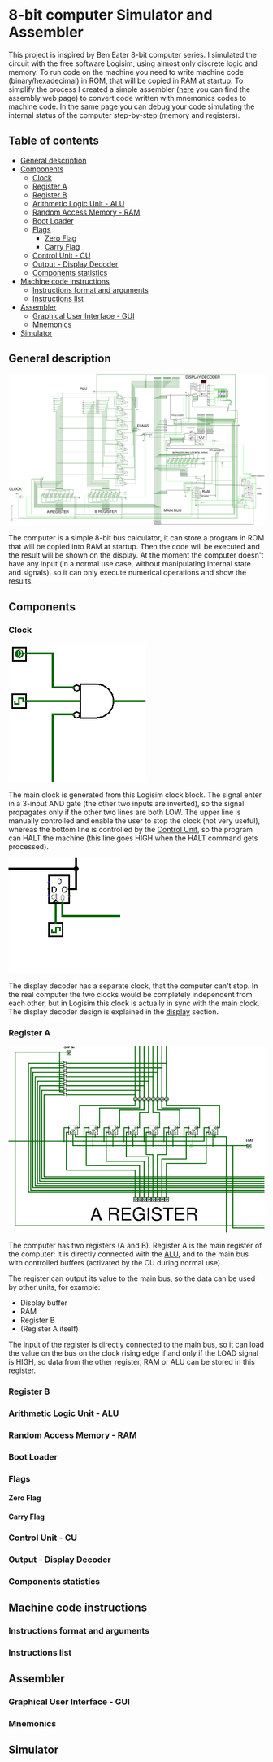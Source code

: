 # 8-bit computer Simulator and Assembler

This project is inspired by Ben Eater 8-bit computer series. I simulated the circuit with the free software Logisim, using almost only discrete logic and memory.
To run code on the machine you need to write machine code (binary/hexadecimal) in ROM, that will be copied in RAM at startup. To simplify the process I created a simple assembler ([here](https://francesco-scar.github.io/8-bit_pc/Compiler/Web/Compiler.html) you can find the assembly web page) to convert code written with mnemonics codes to machine code. In the same page you can debug your code simulating the internal status of the computer step-by-step (memory and registers).

## Table of contents
- [General description](#general-description)
- [Components](#components)
  - [Clock](#clock)
  - [Register A](#register-a)
  - [Register B](#register-b)
  - [Arithmetic Logic Unit - ALU](#arithmetic-logic-unit---alu)
  - [Random Access Memory - RAM](#random-access-memory---ram)
  - [Boot Loader](#boot-loader)
  - [Flags](#flags)
    - [Zero Flag](#zero-flag)
    - [Carry Flag](#carry-flag)
  - [Control Unit - CU](#control-unit---cu)
  - [Output - Display Decoder](#output---display-decoder)
  - [Components statistics](#components-statistics)
- [Machine code instructions](#machine-code-instructions)
  - [Instructions format and arguments](#instructions-format-and-arguments)
  - [Instructions list](#instructions-list)
- [Assembler](#assembler)
  - [Graphical User Interface - GUI](#graphical-user-interface---gui)
  - [Mnemonics](#mnemonics)
- [Simulator](#simulator)

## General description
![Computer Logisim Simulation](Images/image_color.png?raw=true)

The computer is a simple 8-bit bus calculator, it can store a program in ROM that will be copied into RAM at startup. Then the code will be executed and the result will be shown on the display.
At the moment the computer doesn't have any input (in a normal use case, without manipulating internal state and signals), so it can only execute numerical operations and show the results.

## Components

### Clock
![Computer Main Clock](Images/Clock_main.png?raw=true)

The main clock is generated from this Logisim clock block. The signal enter in a 3-input AND gate (the other two inputs are inverted), so the signal propagates only if the other two lines are both LOW. The upper line is manually controlled and enable the user to stop the clock (not very useful), whereas the bottom line is controlled by the [Control Unit](#control-unit---cu), so the program can HALT the machine (this line goes HIGH when the HALT command gets processed).

![Display Clock](Images/Clock_display.png?raw=true)

The display decoder has a separate clock, that the computer can't stop. In the real computer the two clocks would be completely independent from each other, but in Logisim this clock is actually in sync with the main clock. The display decoder design is explained in the [display](#output---display-decoder) section.

### Register A
![Register A](Images/Register_A.png?raw=true)

The computer has two registers (A and B). Register A is the main register of the computer: it is directly connected with the [ALU](#arithmetic-logic-unit---alu), and to the main bus with controlled buffers (activated by the CU during normal use).

The register can output its value to the main bus, so the data can be used by other units, for example:
- Display buffer
- RAM
- Register B
- (Register A itself)

The input of the register is directly connected to the main bus, so it can load the value on the bus on the clock rising edge if and only if the LOAD signal is HIGH, so data from the other register, RAM or ALU can be stored in this register.

### Register B
### Arithmetic Logic Unit - ALU
### Random Access Memory - RAM
### Boot Loader
### Flags
#### Zero Flag
#### Carry Flag
### Control Unit - CU
### Output - Display Decoder
### Components statistics
## Machine code instructions
### Instructions format and arguments
### Instructions list
## Assembler
### Graphical User Interface - GUI
### Mnemonics
## Simulator
